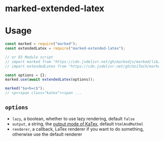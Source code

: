 # marked-extended-latex

<!-- Description -->

# Usage

```js
const marked = require("marked");
const extendedLatex = require("marked-extended-latex");

// or ES Module script
// import marked from "https://cdn.jsdelivr.net/gh/markedjs/marked/lib/marked.esm.js";
// import extendedLatex from "https://cdn.jsdelivr.net/gh/UziTech/marked-extended-latex/lib/index.mjs";

const options = {};
marked.use(await extendedLatex(options));

marked("$a+b=c$");
// <p><span class="katex"><span ...
```

## `options`

- `lazy`, a boolean, whether to use lazy rendering, default `false`
- `output`, a string, the [output mode of KaTex](https://katex.org/docs/options.html), default `htmlAndMathml`
- `renderer`, a callback, LaTex renderer if you want to do something, otherwise use the default renderer
